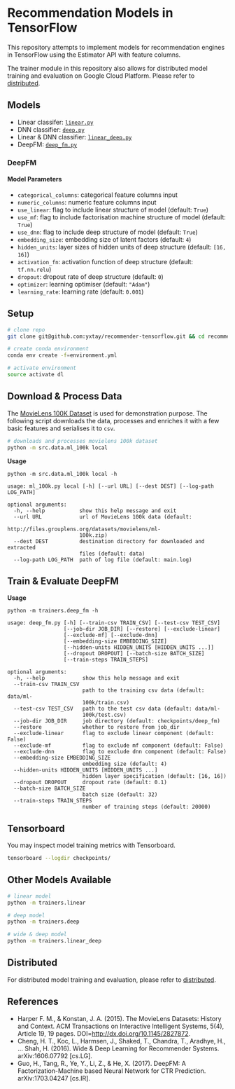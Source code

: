 # Recommendation Models in TensorFlow

This repository attempts to implement models for recommendation engines in TensorFlow using the Estimator API with feature columns. 


The trainer module in this repository also allows for distributed model training and evaluation on Google Cloud Platform. Please refer to [distributed](distributed.md).

## Models

- Linear classifer: [`linear.py`](trainers/linear.py)
- DNN classifier: [`deep.py`](trainers/deep.py)
- Linear & DNN classifier: [`linear_deep.py`](trainers/linear_deep.py)
- DeepFM: [`deep_fm.py`](trainers/deep_fm.py)

### DeepFM

#### Model Parameters

- `categorical_columns`: categorical feature columns input
- `numeric_columns`: numeric feature columns input
- `use_linear`: flag to include linear structure of model (default: `True`)
- `use_mf`: flag to include factorisation machine structure of model (default: `True`)
- `use_dnn`: flag to include deep structure of model (default: `True`)
- `embedding_size`: embedding size of latent factors (default: `4`)
- `hidden_units`: layer sizes of hidden units of deep structure (default: `[16, 16]`)
- `activation_fn`: activation function of deep structure (default: `tf.nn.relu`)
- `dropout`: dropout rate of deep structure (default: `0`)
- `optimizer`: learning optimiser (default: `"Adam"`)
- `learning_rate`: learning rate (default: `0.001`)

## Setup

```bash
# clone repo
git clone git@github.com:yxtay/recommender-tensorflow.git && cd recommender-tensorflow

# create conda environment
conda env create -f=environment.yml

# activate environment
source activate dl
```
## Download & Process Data

The [MovieLens 100K Dataset](https://grouplens.org/datasets/movielens/100k/) is used for demonstration purpose. The following script downloads the data, processes and enriches it with a few basic features and serialises it to `csv`.

```bash
# downloads and processes movielens 100k dataset
python -m src.data.ml_100k local
```

**Usage**

```
python -m src.data.ml_100k local -h

usage: ml_100k.py local [-h] [--url URL] [--dest DEST] [--log-path LOG_PATH]

optional arguments:
  -h, --help           show this help message and exit
  --url URL            url of MovieLens 100k data (default:
                       http://files.grouplens.org/datasets/movielens/ml-
                       100k.zip)
  --dest DEST          destination directory for downloaded and extracted
                       files (default: data)
  --log-path LOG_PATH  path of log file (default: main.log)
```

## Train & Evaluate DeepFM

**Usage**
```
python -m trainers.deep_fm -h

usage: deep_fm.py [-h] [--train-csv TRAIN_CSV] [--test-csv TEST_CSV]
                  [--job-dir JOB_DIR] [--restore] [--exclude-linear]
                  [--exclude-mf] [--exclude-dnn]
                  [--embedding-size EMBEDDING_SIZE]
                  [--hidden-units HIDDEN_UNITS [HIDDEN_UNITS ...]]
                  [--dropout DROPOUT] [--batch-size BATCH_SIZE]
                  [--train-steps TRAIN_STEPS]

optional arguments:
  -h, --help            show this help message and exit
  --train-csv TRAIN_CSV
                        path to the training csv data (default: data/ml-
                        100k/train.csv)
  --test-csv TEST_CSV   path to the test csv data (default: data/ml-
                        100k/test.csv)
  --job-dir JOB_DIR     job directory (default: checkpoints/deep_fm)
  --restore             whether to restore from job_dir
  --exclude-linear      flag to exclude linear component (default: False)
  --exclude-mf          flag to exclude mf component (default: False)
  --exclude-dnn         flag to exclude dnn component (default: False)
  --embedding-size EMBEDDING_SIZE
                        embedding size (default: 4)
  --hidden-units HIDDEN_UNITS [HIDDEN_UNITS ...]
                        hidden layer specification (default: [16, 16])
  --dropout DROPOUT     dropout rate (default: 0.1)
  --batch-size BATCH_SIZE
                        batch size (default: 32)
  --train-steps TRAIN_STEPS
                        number of training steps (default: 20000)
```

## Tensorboard

You may inspect model training metrics with Tensorboard.

```bash
tensorboard --logdir checkpoints/
```

## Other Models Available

```bash
# linear model
python -m trainers.linear

# deep model
python -m trainers.deep

# wide & deep model
python -m trainers.linear_deep
```

## Distributed

For distributed model training and evaluation, please refer to [distributed](distributed.md).

## References

- Harper F. M., & Konstan, J. A. (2015). The MovieLens Datasets: History and Context. ACM Transactions on Interactive Intelligent Systems, 5(4), Article 19, 19 pages. DOI=http://dx.doi.org/10.1145/2827872.
- Cheng, H. T., Koc, L., Harmsen, J., Shaked, T., Chandra, T., Aradhye, H., ... Shah, H. (2016). Wide & Deep Learning for Recommender Systems. arXiv:1606.07792 \[cs.LG\].
- Guo, H., Tang, R., Ye, Y., Li, Z., & He, X. (2017). DeepFM: A Factorization-Machine based Neural Network for CTR Prediction. arXiv:1703.04247 \[cs.IR\].

